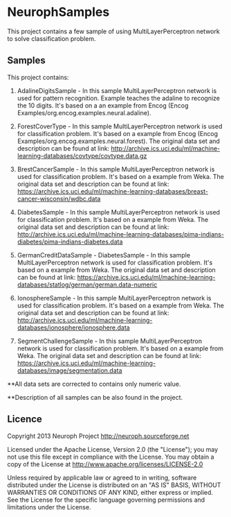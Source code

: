# NeurophSamples
  
  This project contains a few sample of using MultiLayerPerceptron network to solve classification problem. 

## Samples

  This project contains: 
  
  1) AdalineDigitsSample - In this sample MultiLayerPerceptron network is used for pattern recognition. Example teaches the adaline to recognize the 10 digits. It's based on a an example from Encog (Encog Examples/org.encog.examples.neural.adaline).
  
  2) ForestCoverType - In this sample MultiLayerPerceptron network is used for classification problem. It's based on a example from Encog (Encog Examples/org.encog.examples.neural.forest). The original data set and description can be found at link:  http://archive.ics.uci.edu/ml/machine-learning-databases/covtype/covtype.data.gz
  
  3) BrestCancerSample - In this sample MultiLayerPerceptron network is used for classification problem. It's based on a example from Weka. The original data set and description can be found at link: https://archive.ics.uci.edu/ml/machine-learning-databases/breast-cancer-wisconsin/wdbc.data
  
  4) DiabetesSample - In this sample MultiLayerPerceptron network is used for classification problem. It's based on a example from Weka. The original data set and description can be found at link: http://archive.ics.uci.edu/ml/machine-learning-databases/pima-indians-diabetes/pima-indians-diabetes.data
  
  5) GermanCreditDataSample - DiabetesSample - In this sample MultiLayerPerceptron network is used for classification problem. It's based on a example from Weka. The original data set and description can be found at link: https://archive.ics.uci.edu/ml/machine-learning-databases/statlog/german/german.data-numeric
  
  6) IonosphereSample - In this sample MultiLayerPerceptron network is used for classification problem. It's based on a example from Weka. The original data set and description can be found at link: http://archive.ics.uci.edu/ml/machine-learning-databases/ionosphere/ionosphere.data
  
  7) SegmentChallengeSample - In this sample MultiLayerPerceptron network is used for classification problem. It's based on a example from Weka. The original data set and description can be found at link: https://archive.ics.uci.edu/ml/machine-learning-databases/image/segmentation.data
  
  **All data sets are corrected to contains only numeric value. 
  
  **Description of all samples can be also found in the project.

## Licence

  Copyright 2013 Neuroph Project http://neuroph.sourceforge.net
 
  Licensed under the Apache License, Version 2.0 (the "License"); you may not
  use this file except in compliance with the License. You may obtain a copy of
  the License at http://www.apache.org/licenses/LICENSE-2.0
 
  Unless required by applicable law or agreed to in writing, software
  distributed under the License is distributed on an "AS IS" BASIS, WITHOUT
  WARRANTIES OR CONDITIONS OF ANY KIND, either express or implied. See the
  License for the specific language governing permissions and limitations under
  the License.
